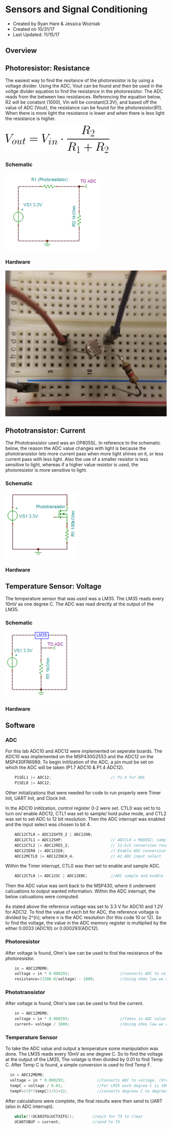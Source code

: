 # Sensors and Signal Conditioning
* Created by Ryan Hare & Jessica Wozniak
* Created on 10/31/17
* Last Updated: 11/15/17

## Overview 

## Photoresistor: Resistance
The easiest way to find the resitance of the photoresistor is by using a voltage divider. Using the ADC, Vout can be found and then be used in the 
voltge divider equation to find the resistance in the photoresistor. The ADC reads from the between two resistances. Referencing the equation below, 
R2 will be conatsnt (1000), Vin will be constant(3.3V), and based off the value of ADC (Vout), the resistance can be found for the photoresistor(R1). 
When there is more light the resistance is lower and when there is less light the resistance is higher.  


![Alt Text](https://github.com/RU09342/lab-5-sensing-the-world-around-you-sensor-squad/blob/master/Photos/Voltage%20Divider.png)

### Schematic 


![Alt Text](https://github.com/RU09342/lab-5-sensing-the-world-around-you-sensor-squad/blob/master/Photos/Photoresistor.PNG)
### Hardware


![Alt Text](https://github.com/RU09342/lab-5-sensing-the-world-around-you-sensor-squad/blob/master/Photos/photoresistor.jpg) 

## Phototransistor: Current 
The Phototransistor used was an OP805SL. In reference to the schematic below, the reason the ADC value changes with light is because the phototransistor lets more current 
pass when more light shines on it, or less current pass with less light. Also the use of a smaller resistor is less sensitive to light, whereas 
if a higher value resistor is used, the photoresistor is more sensitive to light.

### Schematic 
![Alt Text](https://github.com/RU09342/lab-5-sensing-the-world-around-you-sensor-squad/blob/master/Photos/Phototransistor.PNG)
### Hardware

## Temperature Sensor: Voltage
The temperature sensor that was used was a LM35. The LM35 reads every 10mV as one degree C. The ADC was read directly at the output of the LM35. 
### Schematic 
![Alt Text](https://github.com/RU09342/lab-5-sensing-the-world-around-you-sensor-squad/blob/master/Photos/LM35_Schematic.PNG)
### Hardware

## Software

### ADC
For this lab ADC10 and ADC12 were implemented on seperate boards. The ADC10 was implemented on the MSP430G2553 and the ADC12 on the MSP430FR6989. 
To begin initilzation of the ADC, a pin must be set on which the ADC will be taken (P1.7 ADC10 & P1.4 ADC12).
```C
    P1SEL1 |= ADC12;                          // P1.4 for ADC
    P1SEL0 |= ADC12;
```
Other initializations that were needed for code to run properly were Timer Init, UART Init, and Clock Init.


In the ADC10 initilzation, control register 0-2 were set. CTL0 was set to to turn on/ enable ADC12, CTL1 was set to sample/ hold pulse mode, and 
CTL2 was set to set ADC to 12 bit resolution. Then the ADC interrupt was enabled and the input select was chosen to bit 4.
```C
    ADC12CTL0 = ADC12SHT0_2 | ADC12ON;	       	
    ADC12CTL1 = ADC12SHP;                     // ADCCLK = MODOSC; sampling timer
    ADC12CTL2 |= ADC12RES_2;                  // 12-bit conversion results
    ADC12IER0 |= ADC12IE0;                    // Enable ADC conversion complete interrupt
    ADC12MCTL0 |= ADC12INCH_4;                // A1 ADC input select
```
Within the Timer interrupt, CTL0 was then set to enable and sample ADC.
```C
	ADC12CTL0 |= ADC12SC | ADC12ENC;		  //ADC sample and enable
```
Then the ADC value was sent back to the MSP430, where it underwent calcuations to output wanted information. Within the ADC interrupt, 
the below calcuations were computed. 

As stated above the reference voltage was set to 3.3 V for ADC10 and 1.2V for ADC12. To find the value of each bit for ADC, 
the reference voltage is divided by 2^(n); where n is the ADC resolution (for this code 10 or 12). So to find the voltage, the value in the 
ADC memory register is multiplied by the either 0.0033 (ADC10) or 0.000293(ADC12). 

### Photoresistor
After voltage is found, Ohm's law can be used to find the resistance of the photoresistor.
```C
    in = ADC12MEM0;
    voltage = in * 0.000293;                      //converts ADC to voltage
    resistance=(3300.0/voltage) - 1000;           //Using ohms law we can find resistance
```
### Phototransistor
After voltage is found, Ohm's law can be used to find the current.
```C
    in = ADC12MEM0;
    voltage = in * 0.000293;                      //Takes in ADC value and converts it to voltage
    current= voltage / 1000;                      //Using ohms law we can find current
```
### Temperature Sensor
To take the ADC value and output a temperature some manipulation was done. The LM35 reads every 10mV as one degree C. So to find the voltage at the output of the LM35, The volatge is then divided by 0.01 to find Temp C. After Temp C is found, a simple conversion is used to find Temp F. 
```C
  in = ADC12MEM0;
  voltage = in * 0.000293;              //Converts ADC to voltage. (Vref/2^12) = 0.000293 * ADC = voltage
  tempC = voltage / 0.01;               //For LM35 each degree C is 10mv (0.01V)
  tempF=((9*(tempC))/5)+32;             //converts degrees C to degrees F
```
After calculations were complete, the final results were then send to UART (also in ADC interrupt).
```C
    while(!(UCA0IFG&UCTXIFG));        //wait for TX to clear
    UCA0TXBUF = current;              //send to TX
```